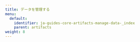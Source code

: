 ```yaml
---
title: データを管理する
menu:
  default:
    identifier: ja-guides-core-artifacts-manage-data-_index
    parent: artifacts
weight: 8
---
```



